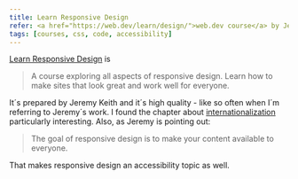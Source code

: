 ```yaml
---
title: Learn Responsive Design
refer: <a href="https://web.dev/learn/design/">web.dev course</a> by Jeremy Keith
tags: [courses, css, code, accessibility]
---
```

[Learn Responsive Design](https://web.dev/learn/design/) is

> A course exploring all aspects of responsive design. Learn how to make sites that look great and work well for everyone.

It´s prepared by Jeremy Keith and it´s high quality - like so often when I´m referring to Jeremy´s work. I found the chapter about [internationalization](https://web.dev/learn/design/internationalization/) particularly interesting. Also, as Jeremy is pointing out:

> The goal of responsive design is to make your content available to everyone.

That makes responsive design an accessibility topic as well.
